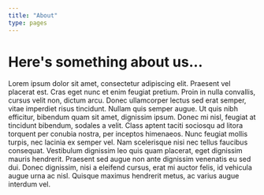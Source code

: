 ```yaml
---
title: "About"
type: pages
---
```


# Here's something about us...

Lorem ipsum dolor sit amet, consectetur adipiscing elit. Praesent vel placerat est. Cras eget nunc et enim feugiat pretium. Proin in nulla convallis, cursus velit non, dictum arcu. Donec ullamcorper lectus sed erat semper, vitae imperdiet risus tincidunt. Nullam quis semper augue. Ut quis nibh efficitur, bibendum quam sit amet, dignissim ipsum. Donec mi nisl, feugiat at tincidunt bibendum, sodales a velit. Class aptent taciti sociosqu ad litora torquent per conubia nostra, per inceptos himenaeos. Nunc feugiat mollis turpis, nec lacinia ex semper vel. Nam scelerisque nisi nec tellus faucibus consequat. Vestibulum dignissim leo quis quam placerat, eget dignissim mauris hendrerit. Praesent sed augue non ante dignissim venenatis eu sed dui. Donec dignissim, nisi a eleifend cursus, erat mi auctor felis, id vehicula augue urna ac nisl. Quisque maximus hendrerit metus, ac varius augue interdum vel.

